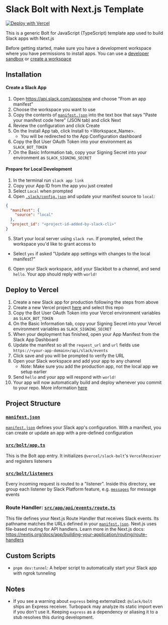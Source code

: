# Slack Bolt with Next.js Template

[![Deploy with Vercel](https://vercel.com/button)](https://vercel.com/new/clone?demo-description=This%20is%20a%20generic%20Bolt%20for%20JavaScript%20(TypeScript)%20template%20app%20used%20to%20build%20out%20Slack%20apps%20with%20Next.js&demo-image=%2F%2Fimages.ctfassets.net%2Fe5382hct74si%2F1BL852bc5uyQQuswDrLggh%2F7f91aaaebace15775b982649b153354a%2FFrame.png&demo-title=Slack%20Bolt%20with%20Next.js%20&demo-url=https%3A%2F%2Fgithub.com%2Fvercel-partner-solutions%2Fnextjs-slack-template&env=SLACK_SIGNING_SECRET%2CSLACK_BOT_TOKEN&envDescription=These%20environment%20variables%20are%20required%20to%20deploy%20your%20Slack%20app%20to%20Vercel&envLink=https%3A%2F%2Fapi.slack.com%2Fapps&from=templates&project-name=Slack%20Bolt%20with%20Next.js%20&project-names=Comma%20separated%20list%20of%20project%20names%2Cto%20match%20the%20root-directories&repository-name=slack-bolt-with-next-js&repository-url=https%3A%2F%2Fgithub.com%2Fvercel-partner-solutions%2Fnextjs-slack-template&root-directories=List%20of%20directory%20paths%20for%20the%20directories%20to%20clone%20into%20projects&skippable-integrations=1&teamSlug=vercel-partnerships)

This is a generic Bolt for JavaScript (TypeScript) template app used to build Slack apps with Next.js

Before getting started, make sure you have a development workspace where you have permissions to install apps. You can use a [developer sandbox](https://api.slack.com/developer-program) or [create a workspace](https://slack.com/create)

## Installation

#### Create a Slack App

1. Open https://api.slack.com/apps/new and choose "From an app manifest"
2. Choose the workspace you want to use
3. Copy the contents of [`manifest.json`](./manifest.json) into the text box that says "Paste your manifest code here" (JSON tab) and click Next
4. Review the configuration and click Create
5. On the Install App tab, click Install to <Workspace_Name>. 
      - You will be redirected to the App Configuration dashboard
6. Copy the Bot User OAuth Token into your environment as `SLACK_BOT_TOKEN`
7. On the Basic Information tab, copy your Signing Secret into your environment as `SLACK_SIGNING_SECRET`

#### Prepare for Local Development

1. In the terminal run `slack app link`
2. Copy your App ID from the app you just created
3. Select `Local` when prompted
4. Open [`.slack/config.json`](./.slack/config.json) and update your manifest source to `local`:
```json
{
  "manifest": {
    "source": "local"
  },
  "project_id": "<project-id-added-by-slack-cli>"
}
```
5. Start your local server using `slack run`. If prompted, select the workspace you'd like to grant access to 
- Select `yes` if asked "Update app settings with changes to the local manifest?"

6. Open your Slack workspace, add your Slackbot to a channel, and send `hello`. Your app should reply with `world!`

## Deploy to Vercel

1. Create a new Slack app for production following the steps from above
2. Create a new Vercel project [here](https://vercel.com/new) and select this repo
2. Copy the Bot User OAuth Token into your Vercel environment variables as `SLACK_BOT_TOKEN`
3. On the Basic Information tab, copy your Signing Secret into your Vercel environment variables as `SLACK_SIGNING_SECRET`
4. When your deployment has finished, open your App Manifest from the Slack App Dashboard
5. Update the manifest so all the `request_url` and `url` fields use `https://<your-app-domain>/api/slack/events`
6. Click save and you will be prompted to verify the URL
7. Open your Slack workspace and add your app to any channel
    - _Note_: Make sure you add the production app, not the local app we setup earlier
8. Send `hello` and your app will respond with `world!`
9. Your app will now automatically build and deploy whenever you commit to your repo. More information [here](https://vercel.com/docs/git)


## Project Structure

### [`manifest.json`](./manifest.json)

[`manifest.json`](./manifest.json) defines your Slack app's configuration. With a manifest, you can create or update an app with a pre-defined configuration

### [`src/bolt/app.ts`](./src/bolt/app.ts)

This is the Bolt app entry. It initializes `@vercel/slack-bolt`'s `VercelReceiver` and registers listeners

### [`src/bolt/listeners`](./src/bolt/listeners)

Every incoming request is routed to a "listener". Inside this directory, we group each listener by Slack Platform feature, e.g. [`messages`](./src/bolt/listeners/messages) for message events

### Route Handler: [`src/app/api/events/route.ts`](./src/app/api/events/route.ts)

This file defines your Next.js Route Handler that receives Slack events. Its pathname matches the URLs defined in your [`manifest.json`](./manifest.json). Next.js uses file-based routing for API handlers. Learn more in the Next.js docs: https://nextjs.org/docs/app/building-your-application/routing/route-handlers

## Custom Scripts
- `pnpm dev:tunnel`: A helper script to automatically start your Slack app with ngrok tunneling

## Notes
- If you see a warning about `express` being externalized: `@slack/bolt` ships an Express receiver. Turbopack may analyze its static import even if you don't use it. Keeping `express` as a dependency or aliasing it to a stub resolves this during development.
